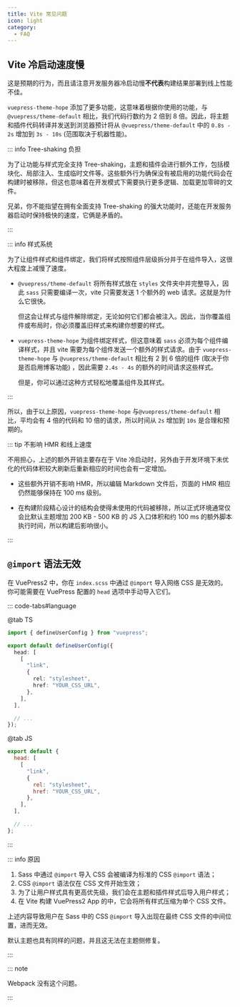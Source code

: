 ```yaml
---
title: Vite 常见问题
icon: light
category:
  - FAQ
---
```


## Vite 冷启动速度慢

这是预期的行为，而且请注意开发服务器冷启动慢**不代表**构建结果部署到线上性能不佳。

`vuepress-theme-hope` 添加了更多功能，这意味着根据你使用的功能，与 `@vuepress/theme-default` 相比，我们代码行数约为 2 倍到 8 倍。因此，将主题和插件代码转译并发送到浏览器预计将从 `@vuepress/theme-default` 中的 `0.8s - 2s` 增加到 `3s - 10s` (范围取决于机器性能)。

::: info Tree-shaking 负担

为了让功能与样式完全支持 Tree-shaking，主题和插件会进行额外工作，包括模块化、局部注入、生成临时文件等。这些额外行为确保没有被启用的功能代码会在构建时被移除，但这也意味着在开发模式下需要执行更多逻辑、加载更加零碎的文件。

兄弟，你不能指望在拥有全面支持 Tree-shaking 的强大功能时，还能在开发服务器启动时保持极快的速度，它俩是矛盾的。

:::

::: info 样式系统

为了让组件样式和组件绑定，我们将样式按照组件层级拆分并于在组件导入，这很大程度上减慢了速度。

- `@vuepress/theme-default` 将所有样式放在 `styles` 文件夹中并完整导入，因此 `sass` 只需要编译一次，vite 只需要发送 1 个额外的 web 请求。这就是为什么它很快。

  但这会让样式与组件解除绑定，无论如何它们都会被注入。因此，当你覆盖组件或布局时，你必须覆盖旧样式来构建你想要的样式。

- `vuepress-theme-hope` 为组件绑定样式，但这意味着 `sass` 必须为每个组件编译样式，并且 vite 需要为每个组件发送一个额外的样式请求。由于 `vuepress-theme-hope` 与 `@vuepress/theme-default` 相比有 2 到 6 倍的组件 (取决于你是否启用博客功能) ，因此需要 `2.4s - 4s` 的额外的时间请求这些样式。

  但是，你可以通过这种方式轻松地覆盖组件及其样式。

:::

所以，由于以上原因，`vuepress-theme-hope` 与`@vuepress/theme-default` 相比，平均会有 4 倍的代码和 10 倍的请求，所以时间从 `2s` 增加到 `10s` 是合理和预期的。

::: tip 不影响 HMR 和线上速度

不用担心，上述的额外开销主要存在于 Vite 冷启动时，另外由于开发环境下未优化的代码体积较大刷新后重新相应的时间也会有一定增加。

- 这些额外开销不影响 HMR，所以编辑 Markdown 文件后，页面的 HMR 相应仍然能够保持在 100 ms 级别。

- 在构建阶段精心设计的结构会使得未使用的代码被移除，所以正式环境通常仅会比默认主题增加 200 KB - 500 KB 的 JS 入口体积和约 100 ms 的额外脚本执行时间，所以构建后影响很小。

:::

## `@import` 语法无效

在 VuePress2 中，你在 `index.scss` 中通过 `@import` 导入网络 CSS 是无效的。你可能需要在 VuePress 配置的 `head` 选项中手动导入它们。

<!-- ```ts {5-13}
import { defineUserConfig } from "vuepress-theme-hope";

export default defineUserConfig({
  head: [
    [
      "link",
      {
        rel: "preload",
        as: "style",
        onload: 'this.onload=null;this.rel="stylesheet"',
        href: "//at.alicdn.com/t/c/font_2410206_s76eeqysx0t.css",
      },
    ],
  ],

  // ...
});
``` -->

::: code-tabs#language

@tab TS

```ts {5-11}
import { defineUserConfig } from "vuepress";

export default defineUserConfig({
  head: [
    [
      "link",
      {
        rel: "stylesheet",
        href: "YOUR_CSS_URL",
      },
    ],
  ],

  // ...
});
```

@tab JS

```js {3-9}
export default {
  head: [
    [
      "link",
      {
        rel: "stylesheet",
        href: "YOUR_CSS_URL",
      },
    ],
  ],

  // ...
};
```

:::

::: info 原因

1. Sass 中通过 `@import` 导入 CSS 会被编译为标准的 CSS `@import` 语法；
1. CSS `@import` 语法仅在 CSS 文件开始生效；
1. 为了让用户样式具有更高优先级，我们会在主题和插件样式后导入用户样式；
1. 在 Vite 构建 VuePress2 App 的中，它会将所有样式压缩为单个 CSS 文件。

上述内容导致用户在 Sass 中的 CSS `@import` 导入出现在最终 CSS 文件的中间位置，进而无效。

默认主题也具有同样的问题，并且这无法在主题侧修复。

:::

::: note

Webpack 没有这个问题。

:::
